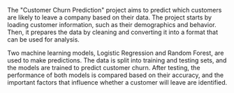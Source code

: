 The "Customer Churn Prediction" project aims to predict which customers are likely to leave a company based on their data. The project starts by loading customer information, such as their demographics and behavior. Then, it prepares the data by cleaning and converting it into a format that can be used for analysis.

Two machine learning models, Logistic Regression and Random Forest, are used to make predictions. The data is split into training and testing sets, and the models are trained to predict customer churn. After testing, the performance of both models is compared based on their accuracy, and the important factors that influence whether a customer will leave are identified.
